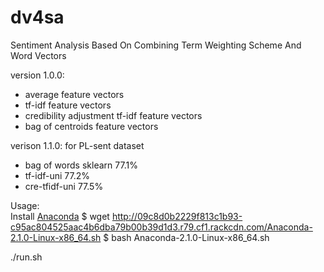# dv4sa
Sentiment Analysis Based On Combining Term Weighting Scheme And Word Vectors

version 1.0.0:
+ average feature vectors
+ tf-idf feature vectors
+ credibility adjustment tf-idf feature vectors
+ bag of centroids feature vectors

verison 1.1.0:
for PL-sent dataset
+ bag of words sklearn 77.1%
+ tf-idf-uni     77.2%
+ cre-tfidf-uni  77.5%

Usage:<br/>
Install [Anaconda](http://continuum.io/downloads)
$ wget http://09c8d0b2229f813c1b93-c95ac804525aac4b6dba79b00b39d1d3.r79.cf1.rackcdn.com/Anaconda-2.1.0-Linux-x86_64.sh
$ bash Anaconda-2.1.0-Linux-x86_64.sh

./run.sh